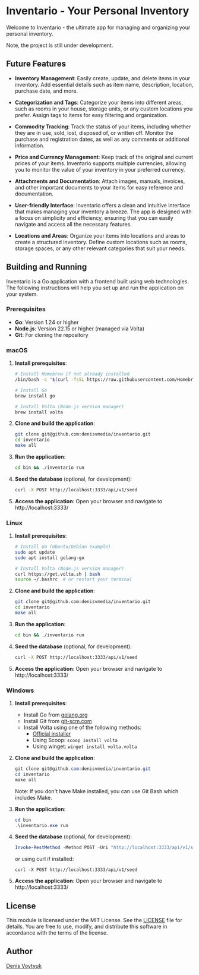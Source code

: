 # Inventario - Your Personal Inventory

Welcome to Inventario - the ultimate app for managing and organizing your personal inventory.

Note, the project is still under development.

## Future Features

- **Inventory Management**: Easily create, update, and delete items in your inventory. Add essential details such as item name, description, location, purchase date, and more.

- **Categorization and Tags**: Categorize your items into different areas, such as rooms in your house, storage units, or any custom locations you prefer. Assign tags to items for easy filtering and organization.

- **Commodity Tracking**: Track the status of your items, including whether they are in use, sold, lost, disposed of, or written off. Monitor the purchase and registration dates, as well as any comments or additional information.

- **Price and Currency Management**: Keep track of the original and current prices of your items. Inventario supports multiple currencies, allowing you to monitor the value of your inventory in your preferred currency.

- **Attachments and Documentation**: Attach images, manuals, invoices, and other important documents to your items for easy reference and documentation.

- **User-friendly Interface**: Inventario offers a clean and intuitive interface that makes managing your inventory a breeze. The app is designed with a focus on simplicity and efficiency, ensuring that you can easily navigate and access all the necessary features.

- **Locations and Areas**: Organize your items into locations and areas to create a structured inventory. Define custom locations such as rooms, storage spaces, or any other relevant categories that suit your needs.

## Building and Running

Inventario is a Go application with a frontend built using web technologies. The following instructions will help you set up and run the application on your system.

### Prerequisites

- **Go**: Version 1.24 or higher
- **Node.js**: Version 22.15 or higher (managed via Volta)
- **Git**: For cloning the repository

### macOS

1. **Install prerequisites**:
   ```bash
   # Install Homebrew if not already installed
   /bin/bash -c "$(curl -fsSL https://raw.githubusercontent.com/Homebrew/install/HEAD/install.sh)"
   
   # Install Go
   brew install go
   
   # Install Volta (Node.js version manager)
   brew install volta
   ```

2. **Clone and build the application**:
   ```bash
   git clone git@github.com:denisvmedia/inventario.git
   cd inventario
   make all
   ```

3. **Run the application**:
   ```bash
   cd bin && ./inventario run
   ```

4. **Seed the database** (optional, for development):
   ```bash
   curl -X POST http://localhost:3333/api/v1/seed
   ```

5. **Access the application**:
   Open your browser and navigate to http://localhost:3333/

### Linux

1. **Install prerequisites**:
   ```bash
   # Install Go (Ubuntu/Debian example)
   sudo apt update
   sudo apt install golang-go
   
   # Install Volta (Node.js version manager)
   curl https://get.volta.sh | bash
   source ~/.bashrc  # or restart your terminal
   ```

2. **Clone and build the application**:
   ```bash
   git clone git@github.com:denisvmedia/inventario.git
   cd inventario
   make all
   ```

3. **Run the application**:
   ```bash
   cd bin && ./inventario run
   ```

4. **Seed the database** (optional, for development):
   ```bash
   curl -X POST http://localhost:3333/api/v1/seed
   ```

5. **Access the application**:
   Open your browser and navigate to http://localhost:3333/

### Windows

1. **Install prerequisites**:
   - Install Go from [golang.org](https://golang.org/dl/)
   - Install Git from [git-scm.com](https://git-scm.com/download/win)
   - Install Volta using one of the following methods:
     - [Official installer](https://volta.sh/)
     - Using Scoop: `scoop install volta`
     - Using winget: `winget install volta.volta`

2. **Clone and build the application**:
   ```powershell
   git clone git@github.com:denisvmedia/inventario.git
   cd inventario
   make all
   ```
   Note: If you don't have Make installed, you can use Git Bash which includes Make.

3. **Run the application**:
   ```powershell
   cd bin
   .\inventario.exe run
   ```

4. **Seed the database** (optional, for development):
   ```powershell
   Invoke-RestMethod -Method POST -Uri "http://localhost:3333/api/v1/seed"
   ```
   or using curl if installed:
   ```
   curl -X POST http://localhost:3333/api/v1/seed
   ```

5. **Access the application**:
   Open your browser and navigate to http://localhost:3333/


## License
This module is licensed under the MIT License. See the [LICENSE](LICENSE) file for details. You are free to use, modify, and distribute this software in accordance with the terms of the license.

## Author

[Denis Voytyuk](https://github.com/denisvmedia)
